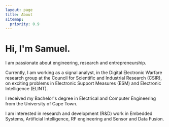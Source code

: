 ```yaml
---
layout: page
title: About
sitemap:
  priority: 0.9
---
```


<h1>Hi, I'm Samuel.</h1>

<p style="text-align:justify">
I am passionate about engineering, research and entrepreneurship.

Currently, I am working as a signal analyst, in the Digital Electronic Warfare research group at the Council for Scientific and Industrial Research (CSIR), on exciting problems in Electronic Support Measures (ESM) and Electronic Intelligence (ELINT).

I received my Bachelor's degree in Electrical and Computer Engineering from the University of Cape Town.

I am interested in research and development (R&D) work in Embedded Systems, Artificial Intelligence, RF engineering and Sensor and Data Fusion.
</p>
